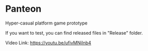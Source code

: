 # Panteon
Hyper-casual platform game prototype

If you want to test, you can find released files in "Release" folder.

Video Link:
https://youtu.be/ufivMNjInb4
